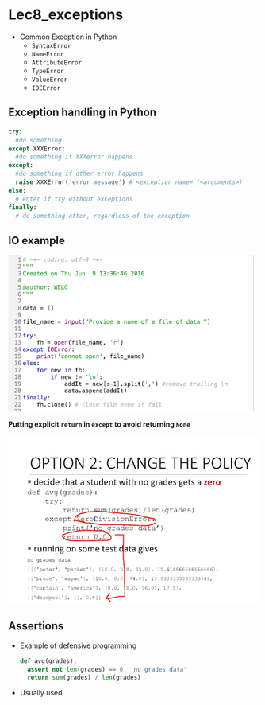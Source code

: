 # Lec8_exceptions

* Common Exception in Python
  * `SyntaxError`
  * `NameError`
  * `AttributeError`
  * `TypeError`
  * `ValueError`
  * `IOEError`

## Exception handling in Python

```python
try:
  #do something
except XXXError:
  #do something if XXXerror happens
except:
  #do something if other error happens
  raise XXXError('error message') # <exception name> (<arguments>)
else:
  # enter if try without exceptions
finally:
  # do something after, regardless of the exception
```

## IO example

![image-20200708193206179](assets/img/readme/image-20200708193206179.png)

**Putting explicit `return` in `except` to avoid returning `None`** 

![image-20200708195732695](assets/img/readme/image-20200708195732695.png)

## Assertions

* Example of defensive programming

  ```python
  def avg(grades):
    assert not len(grades) == 0, 'no grades data'
    return sum(grades) / len(grades)
  ```

* Usually used 

